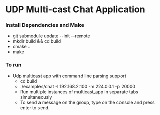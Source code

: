 # UDP Multi-cast Chat Application

### Install Dependencies and Make

* git submodule update --init --remote
* mkdir build && cd build
* cmake ..
* make


### To run 

* Udp multicast app with command line parsing support
    - cd build
    - ./examples/chat -l 192.168.2.100 -m 224.0.0.1 -p 20000
    - Run multiple instances of multicast_app in separate tabs simultaneously 
    - To send a message on the group, type on the console and press enter to send.
